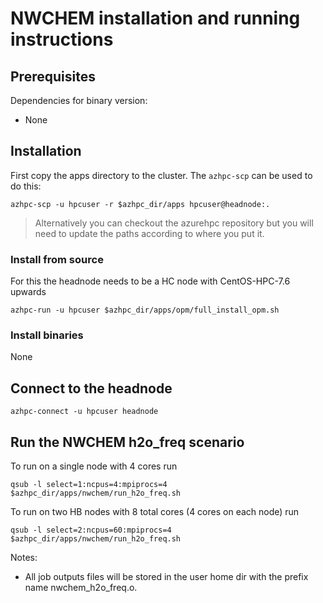 # NWCHEM installation and running instructions

## Prerequisites

Dependencies for binary version:

* None

## Installation 

First copy the apps directory to the cluster.  The `azhpc-scp` can be used to do this:

    azhpc-scp -u hpcuser -r $azhpc_dir/apps hpcuser@headnode:.


> Alternatively you can checkout the azurehpc repository but you will need to update the paths according to where you put it.

### Install from source

For this the headnode needs to be a HC node with CentOS-HPC-7.6 upwards

```
azhpc-run -u hpcuser $azhpc_dir/apps/opm/full_install_opm.sh
```

### Install binaries

None

## Connect to the headnode

```
azhpc-connect -u hpcuser headnode
```

## Run the NWCHEM h2o_freq scenario
To run on a single node with 4 cores run
```
qsub -l select=1:ncpus=4:mpiprocs=4 $azhpc_dir/apps/nwchem/run_h2o_freq.sh
```

To run on two HB nodes with 8 total cores (4 cores on each node) run
```
qsub -l select=2:ncpus=60:mpiprocs=4 $azhpc_dir/apps/nwchem/run_h2o_freq.sh
```

Notes:
- All job outputs files will be stored in the user home dir with the prefix name nwchem_h2o_freq.o<job id>.
